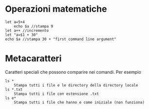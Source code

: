 # Operazioni matematiche

	let a=5+4
		echo $a //stampa 9
	let a++ //incremento
	let "a=$1 + 30"
	echo $a //stampa 30 + "first command line argument"
# Metacaratteri
Caratteri speciali che possono comparire nei comandi.
Per esempio 

	ls *
		Stampa tutti i file e le directory della directory locale
	ls *.txt
		Stampa tutti i file con estensione .txt
	ls e*
		Stampa tutti i file che hanno e come iniziale (non funziona)